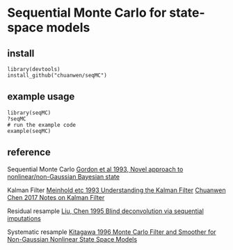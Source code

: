 # Sequential Monte Carlo for state-space models

## install
```
library(devtools)
install_github("chuanwen/seqMC")
```
## example usage
```
library(seqMC)
?seqMC
# run the example code
example(seqMC)
```

## reference
Sequential Monte Carlo
[Gordon et al 1993, Novel approach to nonlinear/non-Gaussian Bayesian state](http://www3.nd.edu/~lemmon/courses/ee67033/pubs/GordonSalmondSmith93.pdf)

Kalman Filter
[Meinhold etc 1993 Understanding the Kalman Filter](http://people.math.umass.edu/~lavine/courses/797/kalman_filter.pdf)
[Chuanwen Chen 2017 Notes on Kalman Filter](https://github.com/chuanwen/seqMC/notes_kalman_filter.pdf)

Residual resample
[Liu, Chen 1995 Blind deconvolution via sequential imputations](http://www.people.fas.harvard.edu/~junliu/TechRept/95folder/liu&chen95_s.pdf)

Systematic resample
[Kitagawa 1996 Monte Carlo Filter and Smoother for Non-Gaussian Nonlinear State Space Models](https://www.jstor.org/stable/1390750?seq=1#page_scan_tab_contents)
